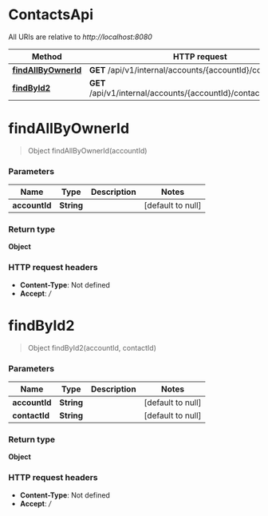 # ContactsApi

All URIs are relative to *http://localhost:8080*

| Method | HTTP request | Description |
|------------- | ------------- | -------------|
| [**findAllByOwnerId**](ContactsApi.md#findAllByOwnerId) | **GET** /api/v1/internal/accounts/{accountId}/contacts |  |
| [**findById2**](ContactsApi.md#findById2) | **GET** /api/v1/internal/accounts/{accountId}/contacts/{contactId} |  |


<a name="findAllByOwnerId"></a>
# **findAllByOwnerId**
> Object findAllByOwnerId(accountId)



### Parameters

|Name | Type | Description  | Notes |
|------------- | ------------- | ------------- | -------------|
| **accountId** | **String**|  | [default to null] |

### Return type

**Object**


### HTTP request headers

- **Content-Type**: Not defined
- **Accept**: */*

<a name="findById2"></a>
# **findById2**
> Object findById2(accountId, contactId)



### Parameters

|Name | Type | Description  | Notes |
|------------- | ------------- | ------------- | -------------|
| **accountId** | **String**|  | [default to null] |
| **contactId** | **String**|  | [default to null] |

### Return type

**Object**

### HTTP request headers

- **Content-Type**: Not defined
- **Accept**: */*

